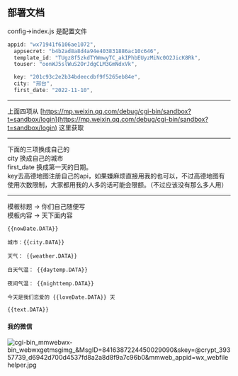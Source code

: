## 部署文档

config->index.js 是配置文件

```javascript
appid: "wx71941f6106ae1072",
  appsecret: "b4b2ad8a8d4a94e403831886ac10c646",
  template_id: "TUgz8f5zkdTYWmwyTC_akIPhbEUyzMiNc0O2JicK8Rk",
  touser: "oonWJ5slWuS2OrJdgCLM3GmNdxVk",

  key: "201c93c2e2b34bdeecdbf9f5265eb84e",
  city: "邢台",
  first_date: "2022-11-10",
```

---

上面四项从 [https://mp.weixin.qq.com/debug/cgi-bin/sandbox?t=sandbox/login](https://mp.weixin.qq.com/debug/cgi-bin/sandbox?t=sandbox/login) 这里获取

---

下面的三项换成自己的 <br />city 换成自己的城市 <br />first_date 换成第一天的日期。<br />key去高德地图注册自己的api，如果嫌麻烦直接用我的也可以，不过高德地图有使用次数限制，大家都用我的人多的话可能会限额。（不过应该没有那么多人用）

---


模板标题 -> 你们自己随便写<br />模板内容 -> 天下面内容

```
{{nowDate.DATA}}

城市：{{city.DATA}} 

天气： {{weather.DATA}} 

白天气温： {{daytemp.DATA}}

夜间气温： {{nighttemp.DATA}}

今天是我们恋爱的 {{loveDate.DATA}} 天

{{text.DATA}}
```
<a name="guSmb"></a>
#### 我的微信
![_cgi-bin_mmwebwx-bin_webwxgetmsgimg__&MsgID=8416387224450029090&skey=@crypt_39357739_d6942d700d4537fd8a2a8d8f9a7c96b0&mmweb_appid=wx_webfilehelper.jpg]([https://cdn.nlark.com/yuque/0/2022/jpeg/32661060/1669812294473-a68488d7-4b67-42c9-8eaa-9ef22ae1c4d3.jpeg#averageHue=%23a4a3a2&clientId=u8a1e329b-00d3-4&crop=0&crop=0&crop=1&crop=1&from=ui&id=u2912b9a6&margin=%5Bobject%20Object%5D&name=_cgi-bin_mmwebwx-bin_webwxgetmsgimg__%26MsgID%3D8416387224450029090%26skey%3D%40crypt_39357739_d6942d700d4537fd8a2a8d8f9a7c96b0%26mmweb_appid%3Dwx_webfilehelper.jpg&originHeight=430&originWidth=430&originalType=binary&ratio=1&rotation=0&showTitle=false&size=42685&status=done&style=none&taskId=ud0a4e243-5056-4956-be49-e78ec89dea5&title=](https://img.hzb.gg/file/42323926a5fed8c217760.jpg))
